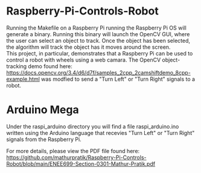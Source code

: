 
# Raspberry-Pi-Controls-Robot
Running the Makefile on a Raspberry Pi running the Raspberry Pi OS will generate a binary. Running this binary will launch the OpenCV GUI, where the user can select an object to track.  Once the object has been selected, the algorithm will track the object has it moves around the screen.   
This project, in particular, demonstrates that a Raspberry Pi can be used to control a robot with wheels using a web camara. 
The OpenCV object-tracking demo found here: https://docs.opencv.org/3.4/d6/d7f/samples_2cpp_2camshiftdemo_8cpp-example.html was modfied to send a "Turn Left" or "Turn Right" signals to a robot. 

# Arduino Mega
Under the raspi_arduino directory you will find a file raspi_arduino.ino written using the Arduino language that recevies "Turn Left" or "Turn Right" signals from the Raspberry Pi. 

For more details, please view the PDF file found here: https://github.com/mathurpratik/Raspberry-Pi-Controls-Robot/blob/main/ENEE699-Section-0301-Mathur-Pratik.pdf
